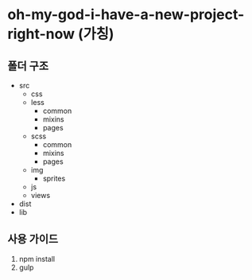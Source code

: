 # oh-my-god-i-have-a-new-project-right-now (가칭)

## 폴더 구조
* src
    * css
    * less
        * common
        * mixins
        * pages
    * scss
        * common
        * mixins
        * pages
    * img
        * sprites
    * js
    * views
* dist
* lib

## 사용 가이드

1. npm install
2. gulp
